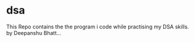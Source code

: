 # dsa
This Repo contains the the program i code while practising my DSA skills. 
by Deepanshu Bhatt...
